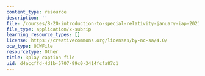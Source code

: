 ```yaml
---
content_type: resource
description: ''
file: /courses/8-20-introduction-to-special-relativity-january-iap-2021/d4accffd4d1b570799c03414fcfa87c1_mBGJOLE7ZUg.vtt
file_type: application/x-subrip
learning_resource_types: []
license: https://creativecommons.org/licenses/by-nc-sa/4.0/
ocw_type: OCWFile
resourcetype: Other
title: 3play caption file
uid: d4accffd-4d1b-5707-99c0-3414fcfa87c1
---
```

